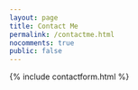 ```yaml
---
layout: page
title: Contact Me
permalink: /contactme.html
nocomments: true
public: false
---
```


  {% include contactform.html %}
